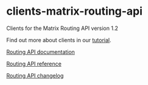 # clients-matrix-routing-api
Clients for the Matrix Routing API version 1.2

Find out more about clients in our [tutorial](https://developer.myptv.com/Tutorials/General/clientGeneration.htm).

[Routing API documentation](https://developer.myptv.com/Documentation/Matrix%20Routing%20API/QuickStart.htm)

[Routing API reference](https://developer.myptv.com/Documentation/Matrix%20Routing%20API/API%20Reference.htm)

[Routing API changelog](https://developer.myptv.com/Documentation/Matrix%20Routing%20API/Release%20History/ReleaseHistory.htm)